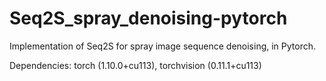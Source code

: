 # Seq2S_spray_denoising-pytorch
Implementation of Seq2S for spray image sequence denoising, in Pytorch.

Dependencies:
torch (1.10.0+cu113), torchvision (0.11.1+cu113)
